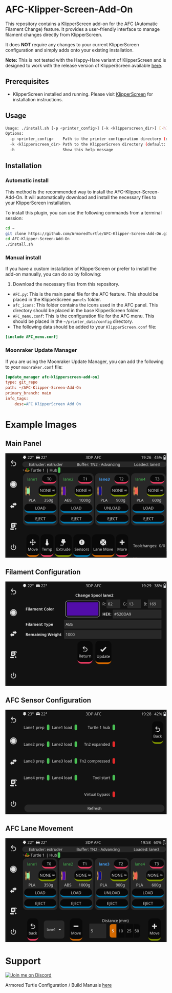 # AFC-Klipper-Screen-Add-On
This repository contains a KlipperScreen add-on for the AFC (Automatic Filament Change) feature. It provides a 
user-friendly interface to manage filament changes directly from KlipperScreen.

It does **NOT** require any changes to your current KlipperScreen configuration and simply adds onto your existing 
installation.

**Note:** This is not tested with the Happy-Hare variant of KlipperScreen and is designed to work with the 
release version of KlipperScreen available [here](https://klipperscreen.readthedocs.io/en/latest/).

## Prerequisites

- KlipperScreen installed and running. Please visit [KlipperScreen](https://klipperscreen.readthedocs.io/en/latest/) 
  for installation instructions.

## Usage

```bash
Usage: ./install.sh [-p <printer_config>] [-k <klipperscreen_dir>] [-h]
Options:
  -p <printer_config>    Path to the printer configuration directory (default: $HOME/printer_data/config)
  -k <klipperscreen_dir> Path to the KlipperScreen directory (default: $HOME/KlipperScreen)
  -h                     Show this help message
```

<a name="installation"></a>
## Installation

### Automatic install

This method is the recommended way to install the AFC-Klipper-Screen-Add-On. It will automatically download
and install the necessary files to your KlipperScreen installation.

To install this plugin, you can use the following commands from a terminal session:

```bash
cd ~
git clone https://github.com/ArmoredTurtle/AFC-Klipper-Screen-Add-On.git
cd AFC-Klipper-Screen-Add-On
./install.sh
```

### Manual install

If you have a custom installation of KlipperScreen or prefer to install the add-on manually, you can do so by following:
1. Download the necessary files from this repository.

- `AFC.py`: This is the main panel file for the AFC feature. This should be placed in the KlipperScreen `panels` folder.
- `afc_icons`: This folder contains the icons used in the AFC panel. This directory should be placed in the base 
  KlipperScreen folder.
- `AFC_menu.conf`: This is the configuration file for the AFC menu. This should be placed in the `~/printer_data/config` 
  directory.
- The following data should be added to your `KlipperScreen.conf` file:
```ini
[include AFC_menu.conf]
```

### Moonraker Update Manager

If you are using the Moonraker Update Manager, you can add the following to your `moonraker.conf` file:

```ini
[update_manager afc-klipperscreen-add-on]
type: git_repo
path: ~/AFC-Klipper-Screen-Add-On
primary_branch: main
info_tags:
    desc=AFC KlipperScreen Add On
```

# Example Images
## Main Panel

![Main Panel](Images/main_afc_panel.png)

## Filament Configuration 
![Filament Configuration](Images/afc_manual_filament_set.png)

## AFC Sensor Configuration
![AFC Sensor Configuration](Images/afc_sensors.png)

## AFC Lane Movement
![AFC Lane Movement](Images/afc_lane_move.png)

# Support

[![Join me on Discord](https://discord.com/api/guilds/1229586267671629945/widget.png?style=banner2)](https://discord.gg/eT8zc3bvPR)

Armored Turtle Configuration / Build Manuals [here](https://armoredturtle.xyz/)
